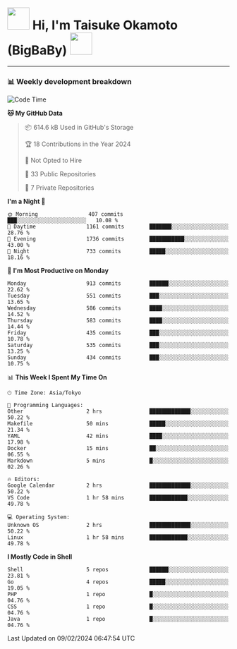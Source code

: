 <!-- Title -->
<h1>
    <img src="https://media.tenor.com/TlyRveJkgo4AAAAi/cloud-cloud-strife.gif" width="50"/> 
    Hi, I'm Taisuke Okamoto (BigBaBy) 
    <img src="https://media.tenor.com/TlyRveJkgo4AAAAi/cloud-cloud-strife.gif" width="50"/>
</h1>

---

<h3> 📊 Weekly development breakdown </h3>
<!-- waka-readme-stats -->

<!--START_SECTION:waka-->
![Code Time](http://img.shields.io/badge/Code%20Time-1%2C676%20hrs%2056%20mins-blue)

**🐱 My GitHub Data** 

> 📦 614.6 kB Used in GitHub's Storage 
 > 
> 🏆 18 Contributions in the Year 2024
 > 
> 🚫 Not Opted to Hire
 > 
> 📜 33 Public Repositories 
 > 
> 🔑 7 Private Repositories 
 > 
**I'm a Night 🦉** 

```text
🌞 Morning                407 commits         ███░░░░░░░░░░░░░░░░░░░░░░   10.08 % 
🌆 Daytime                1161 commits        ███████░░░░░░░░░░░░░░░░░░   28.76 % 
🌃 Evening                1736 commits        ███████████░░░░░░░░░░░░░░   43.00 % 
🌙 Night                  733 commits         █████░░░░░░░░░░░░░░░░░░░░   18.16 % 
```
📅 **I'm Most Productive on Monday** 

```text
Monday                   913 commits         ██████░░░░░░░░░░░░░░░░░░░   22.62 % 
Tuesday                  551 commits         ███░░░░░░░░░░░░░░░░░░░░░░   13.65 % 
Wednesday                586 commits         ████░░░░░░░░░░░░░░░░░░░░░   14.52 % 
Thursday                 583 commits         ████░░░░░░░░░░░░░░░░░░░░░   14.44 % 
Friday                   435 commits         ███░░░░░░░░░░░░░░░░░░░░░░   10.78 % 
Saturday                 535 commits         ███░░░░░░░░░░░░░░░░░░░░░░   13.25 % 
Sunday                   434 commits         ███░░░░░░░░░░░░░░░░░░░░░░   10.75 % 
```


📊 **This Week I Spent My Time On** 

```text
🕑︎ Time Zone: Asia/Tokyo

💬 Programming Languages: 
Other                    2 hrs               █████████████░░░░░░░░░░░░   50.22 % 
Makefile                 50 mins             █████░░░░░░░░░░░░░░░░░░░░   21.34 % 
YAML                     42 mins             ████░░░░░░░░░░░░░░░░░░░░░   17.98 % 
Docker                   15 mins             ██░░░░░░░░░░░░░░░░░░░░░░░   06.55 % 
Markdown                 5 mins              █░░░░░░░░░░░░░░░░░░░░░░░░   02.26 % 

🔥 Editors: 
Google Calendar          2 hrs               █████████████░░░░░░░░░░░░   50.22 % 
VS Code                  1 hr 58 mins        ████████████░░░░░░░░░░░░░   49.78 % 

💻 Operating System: 
Unknown OS               2 hrs               █████████████░░░░░░░░░░░░   50.22 % 
Linux                    1 hr 58 mins        ████████████░░░░░░░░░░░░░   49.78 % 
```

**I Mostly Code in Shell** 

```text
Shell                    5 repos             ██████░░░░░░░░░░░░░░░░░░░   23.81 % 
Go                       4 repos             █████░░░░░░░░░░░░░░░░░░░░   19.05 % 
PHP                      1 repo              █░░░░░░░░░░░░░░░░░░░░░░░░   04.76 % 
CSS                      1 repo              █░░░░░░░░░░░░░░░░░░░░░░░░   04.76 % 
Java                     1 repo              █░░░░░░░░░░░░░░░░░░░░░░░░   04.76 % 
```




 Last Updated on 09/02/2024 06:47:54 UTC
<!--END_SECTION:waka-->
